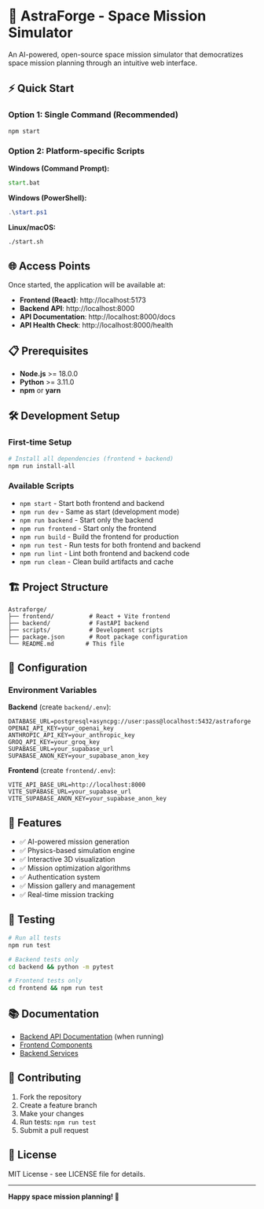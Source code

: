 # 🚀 AstraForge - Space Mission Simulator

An AI-powered, open-source space mission simulator that democratizes space mission planning through an intuitive web interface.

## ⚡ Quick Start

### Option 1: Single Command (Recommended)
```bash
npm start
```

### Option 2: Platform-specific Scripts
**Windows (Command Prompt):**
```cmd
start.bat
```

**Windows (PowerShell):**
```powershell
.\start.ps1
```

**Linux/macOS:**
```bash
./start.sh
```

## 🌐 Access Points

Once started, the application will be available at:

- **Frontend (React)**: http://localhost:5173
- **Backend API**: http://localhost:8000
- **API Documentation**: http://localhost:8000/docs
- **API Health Check**: http://localhost:8000/health

## 📋 Prerequisites

- **Node.js** >= 18.0.0
- **Python** >= 3.11.0
- **npm** or **yarn**

## 🛠 Development Setup

### First-time Setup
```bash
# Install all dependencies (frontend + backend)
npm run install-all
```

### Available Scripts

- `npm start` - Start both frontend and backend
- `npm run dev` - Same as start (development mode)
- `npm run backend` - Start only the backend
- `npm run frontend` - Start only the frontend
- `npm run build` - Build the frontend for production
- `npm run test` - Run tests for both frontend and backend
- `npm run lint` - Lint both frontend and backend code
- `npm run clean` - Clean build artifacts and cache

## 🏗 Project Structure

```
Astraforge/
├── frontend/          # React + Vite frontend
├── backend/           # FastAPI backend
├── scripts/           # Development scripts
├── package.json       # Root package configuration
└── README.md         # This file
```

## 🔧 Configuration

### Environment Variables

**Backend** (create `backend/.env`):
```env
DATABASE_URL=postgresql+asyncpg://user:pass@localhost:5432/astraforge
OPENAI_API_KEY=your_openai_key
ANTHROPIC_API_KEY=your_anthropic_key
GROQ_API_KEY=your_groq_key
SUPABASE_URL=your_supabase_url
SUPABASE_ANON_KEY=your_supabase_anon_key
```

**Frontend** (create `frontend/.env`):
```env
VITE_API_BASE_URL=http://localhost:8000
VITE_SUPABASE_URL=your_supabase_url
VITE_SUPABASE_ANON_KEY=your_supabase_anon_key
```

## 🚀 Features

- ✅ AI-powered mission generation
- ✅ Physics-based simulation engine
- ✅ Interactive 3D visualization
- ✅ Mission optimization algorithms
- ✅ Authentication system
- ✅ Mission gallery and management
- ✅ Real-time mission tracking

## 🧪 Testing

```bash
# Run all tests
npm run test

# Backend tests only
cd backend && python -m pytest

# Frontend tests only
cd frontend && npm run test
```

## 📚 Documentation

- [Backend API Documentation](http://localhost:8000/docs) (when running)
- [Frontend Components](./frontend/README.md)
- [Backend Services](./backend/README.md)

## 🤝 Contributing

1. Fork the repository
2. Create a feature branch
3. Make your changes
4. Run tests: `npm run test`
5. Submit a pull request

## 📄 License

MIT License - see LICENSE file for details.

---

**Happy space mission planning! 🌌**